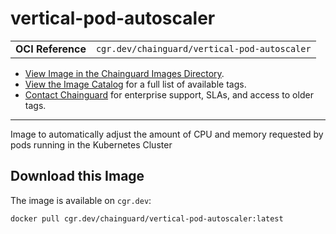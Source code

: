 <!--monopod:start-->
# vertical-pod-autoscaler
| | |
| - | - |
| **OCI Reference** | `cgr.dev/chainguard/vertical-pod-autoscaler` |


* [View Image in the Chainguard Images Directory](https://images.chainguard.dev/directory/image/vertical-pod-autoscaler/overview).
* [View the Image Catalog](https://console.chainguard.dev/images/catalog) for a full list of available tags.
* [Contact Chainguard](https://www.chainguard.dev/chainguard-images) for enterprise support, SLAs, and access to older tags.

---
<!--monopod:end-->

<!--overview:start-->
Image to automatically adjust the amount of CPU and memory requested by pods running in the Kubernetes Cluster
<!--overview:end-->

<!--getting:start-->
## Download this Image
The image is available on `cgr.dev`:

```
docker pull cgr.dev/chainguard/vertical-pod-autoscaler:latest
```
<!--getting:end-->

<!--body:start-->
<!--body:end-->
